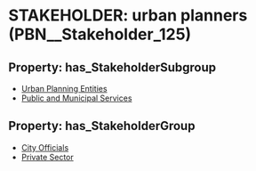 # STAKEHOLDER: __urban planners__ (PBN__Stakeholder_125)

## Property: has_StakeholderSubgroup

* [Urban Planning Entities](PBN__StakeholderSubgroup_0)
* [Public and Municipal Services](PBN__StakeholderSubgroup_9)

## Property: has_StakeholderGroup

* [City Officials](PBN__StakeholderGroup_0)
* [Private Sector](PBN__StakeholderGroup_5)

